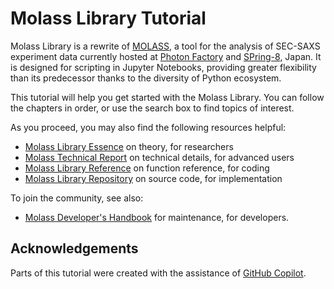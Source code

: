 # Molass Library Tutorial

Molass Library is a rewrite of [MOLASS](https://pfwww.kek.jp/saxs/MOLASSE.html), a tool for the analysis of SEC-SAXS experiment data currently hosted at [Photon Factory](https://www2.kek.jp/imss/pf/eng/) and [SPring-8](http://www.spring8.or.jp/en/), Japan. It is designed for scripting in Jupyter Notebooks, providing greater flexibility than its predecessor thanks to the diversity of Python ecosystem.

This tutorial will help you get started with the Molass Library. You can follow the chapters in order, or use the search box to find topics of interest.

As you proceed, you may also find the following resources helpful:
* [Molass Library Essence](https://biosaxs-dev.github.io/molass-essence/) on theory, for researchers
* [Molass Technical Report](https://freesemt.github.io/molass-technical/) on technical details, for advanced users
* [Molass Library Reference](https://biosaxs-dev.github.io/molass-library/) on function reference, for coding
* [Molass Library Repository](https://github.com/biosaxs-dev/molass-library) on source code, for implementation

To join the community, see also:
* [Molass Developer's Handbook](https://biosaxs-dev.github.io/molass-develop) for maintenance, for developers.

## Acknowledgements

Parts of this tutorial were created with the assistance of [GitHub Copilot](https://github.com/features/copilot).
